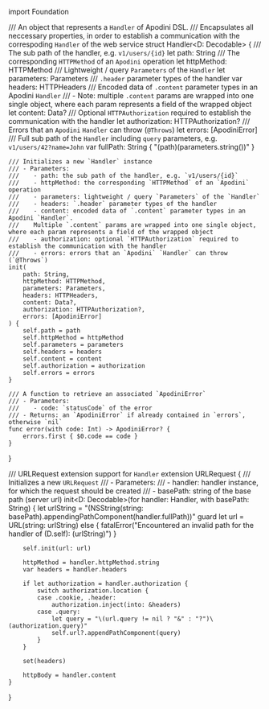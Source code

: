 import Foundation

/// An object that represents a `Handler` of Apodini DSL.
/// Encapsulates all neccessary properties, in order to establish a communication with the correspoding `Handler` of the web service
struct Handler<D: Decodable> {
    /// The sub path of the handler, e.g. `v1/users/{id}`
    let path: String
    /// The corresponding `HTTPMethod` of an `Apodini` operation
    let httpMethod: HTTPMethod
    /// Lightweight / query `Parameters` of the `Handler`
    let parameters: Parameters
    /// `.header` parameter types of the handler
    var headers: HTTPHeaders
    /// Encoded data of `.content` parameter types in an Apodini `Handler`
    /// - Note: multiple `.content` params are wrapped into one single object, where each param represents a field of the wrapped object
    let content: Data?
    /// Optional `HTTPAuthorization` required to establish the communication with the handler
    let authorization: HTTPAuthorization?
    /// Errors that an `Apodini` `Handler` can throw (`@Throws`)
    let errors: [ApodiniError]
    /// Full sub path of the `Handler` including `query` parameters, e.g. `v1/users/42?name=John`
    var fullPath: String {
        "\(path)\(parameters.string())"
    }
    
    /// Initializes a new `Handler` instance
    /// - Parameters:
    ///    - path: the sub path of the handler, e.g. `v1/users/{id}`
    ///    - httpMethod: the corresponding `HTTPMethod` of an `Apodini` operation
    ///    - parameters: lightweight / query `Parameters` of the `Handler`
    ///    - headers: `.header` parameter types of the handler
    ///    - content: encoded data of `.content` parameter types in an Apodini `Handler`.
    ///    Multiple `.content` params are wrapped into one single object, where each param represents a field of the wrapped object
    ///    - authorization: optional `HTTPAuthorization` required to establish the communication with the handler
    ///    - errors: errors that an `Apodini` `Handler` can throw (`@Throws`)
    init(
        path: String,
        httpMethod: HTTPMethod,
        parameters: Parameters,
        headers: HTTPHeaders,
        content: Data?,
        authorization: HTTPAuthorization?,
        errors: [ApodiniError]
    ) {
        self.path = path
        self.httpMethod = httpMethod
        self.parameters = parameters
        self.headers = headers
        self.content = content
        self.authorization = authorization
        self.errors = errors
    }
    
    /// A function to retrieve an associated `ApodiniError`
    /// - Parameters:
    ///    - code: `statusCode` of the error
    /// - Returns: an `ApodiniError` if already contained in `errors`, otherwise `nil`
    func error(with code: Int) -> ApodiniError? {
        errors.first { $0.code == code }
    }
}

/// URLRequest extension support for `Handler`
extension URLRequest {
    /// Initializes a new `URLRequest`
    /// - Parameters:
    ///    - handler: handler instance, for which the request should be created
    ///    - basePath: string of the base path (server url)
    init<D: Decodable>(for handler: Handler<D>, with basePath: String) {
        let urlString = "\(NSString(string: basePath).appendingPathComponent(handler.fullPath))"
        guard let url = URL(string: urlString) else {
            fatalError("Encountered an invalid path for the handler of \(D.self): \(urlString)")
        }
        
        self.init(url: url)
        
        httpMethod = handler.httpMethod.string
        var headers = handler.headers
        
        if let authorization = handler.authorization {
            switch authorization.location {
            case .cookie, .header:
                authorization.inject(into: &headers)
            case .query:
                let query = "\(url.query != nil ? "&" : "?")\(authorization.query)"
                self.url?.appendPathComponent(query)
            }
        }
        
        set(headers)
        
        httpBody = handler.content
    }
}
